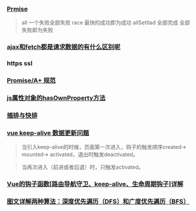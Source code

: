 ### [Prmise](https://es6.ruanyifeng.com/#docs/promise#Promise-race)

> all 一个失败全部失败
> race 最快的成功即为成功
> allSettlad 全部完成
> 全部失败即为失败

### [ajax和fetch都是请求数据的有什么区别呢](https://www.cnblogs.com/geter/p/12552294.html)

###  https ssl

### [Promise/A+ 规范](https://zhuanlan.zhihu.com/p/143204897)

### [js属性对象的hasOwnProperty方法](https://www.cnblogs.com/weiqinl/p/8683207.html)

### [插排与快排](https://www.cnblogs.com/friedCoder/p/12617844.html)

### [vue keep-alive 数据更新问题](https://blog.csdn.net/fengjingyu168/article/details/73498594/)

> 当引入keep-alive的时候，页面第一次进入，钩子的触发顺序created-> mounted-> activated，退出时触发deactivated。

> 当再次进入（前进或者后退）时，只触发activated。

### [Vue的钩子函数[路由导航守卫、keep-alive、生命周期钩子]详解](https://blog.csdn.net/wangningjing87/article/details/105395482)

### [图文详解两种算法：深度优先遍历（DFS）和广度优先遍历（BFS）](https://developer.51cto.com/art/202004/614590.htm)